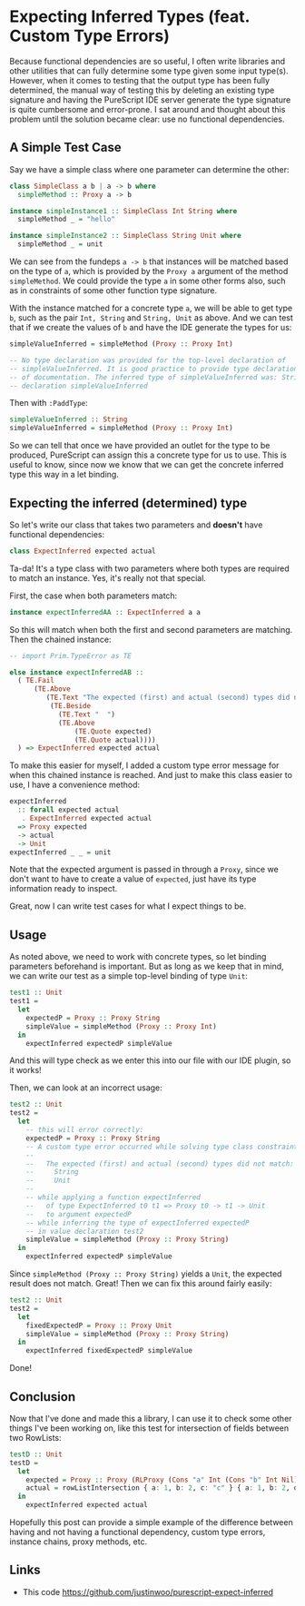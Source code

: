 # Expecting Inferred Types (feat. Custom Type Errors)

Because functional dependencies are so useful, I often write libraries and other utilities that can fully determine some type given some input type(s). However, when it comes to testing that the output type has been fully determined, the manual way of testing this by deleting an existing type signature and having the PureScript IDE server generate the type signature is quite cumbersome and error-prone. I sat around and thought about this problem until the solution became clear: use no functional dependencies.

## A Simple Test Case

Say we have a simple class where one parameter can determine the other:

```hs
class SimpleClass a b | a -> b where
  simpleMethod :: Proxy a -> b

instance simpleInstance1 :: SimpleClass Int String where
  simpleMethod _ = "hello"

instance simpleInstance2 :: SimpleClass String Unit where
  simpleMethod _ = unit
```

We can see from the fundeps `a -> b` that instances will be matched based on the type of `a`, which is provided by the `Proxy a` argument of the method `simpleMethod`. We could provide the type `a` in some other forms also, such as in constraints of some other function type signature.

With the instance matched for a concrete type `a`, we will be able to get type `b`, such as the pair `Int, String` and `String, Unit` as above. And we can test that if we create the values of `b` and have the IDE generate the types for us:

```hs
simpleValueInferred = simpleMethod (Proxy :: Proxy Int)

-- No type declaration was provided for the top-level declaration of
-- simpleValueInferred. It is good practice to provide type declarations as a form
-- of documentation. The inferred type of simpleValueInferred was: String in value
-- declaration simpleValueInferred
```

Then with `:PaddType`:

```hs
simpleValueInferred :: String
simpleValueInferred = simpleMethod (Proxy :: Proxy Int)
```

So we can tell that once we have provided an outlet for the type to be produced, PureScript can assign this a concrete type for us to use. This is useful to know, since now we know that we can get the concrete inferred type this way in a let binding.

## Expecting the inferred (determined) type

So let's write our class that takes two parameters and **doesn't** have functional dependencies:

```hs
class ExpectInferred expected actual
```

Ta-da! It's a type class with two parameters where both types are required to match an instance. Yes, it's really not that special.

First, the case when both parameters match:

```hs
instance expectInferredAA :: ExpectInferred a a
```

So this will match when both the first and second parameters are matching. Then the chained instance:

```hs
-- import Prim.TypeError as TE

else instance expectInferredAB ::
  ( TE.Fail
      (TE.Above
         (TE.Text "The expected (first) and actual (second) types did not match:")
          (TE.Beside
            (TE.Text "  ")
            (TE.Above
                (TE.Quote expected)
                (TE.Quote actual))))
  ) => ExpectInferred expected actual
```

To make this easier for myself, I added a custom type error message for when this chained instance is reached. And just to make this class easier to use, I have a convenience method:

```hs
expectInferred
  :: forall expected actual
   . ExpectInferred expected actual
  => Proxy expected
  -> actual
  -> Unit
expectInferred _ _ = unit
```

Note that the expected argument is passed in through a `Proxy`, since we don't want to have to create a value of `expected`, just have its type information ready to inspect.

Great, now I can write test cases for what I expect things to be.

## Usage

As noted above, we need to work with concrete types, so let binding parameters beforehand is important. But as long as we keep that in mind, we can write our test as a simple top-level binding of type `Unit`:

```hs
test1 :: Unit
test1 =
  let
    expectedP = Proxy :: Proxy String
    simpleValue = simpleMethod (Proxy :: Proxy Int)
  in
    expectInferred expectedP simpleValue
```

And this will type check as we enter this into our file with our IDE plugin, so it works!

Then, we can look at an incorrect usage:

```hs
test2 :: Unit
test2 =
  let
    -- this will error correctly:
    expectedP = Proxy :: Proxy String
    -- A custom type error occurred while solving type class constraints:
    --
    --   The expected (first) and actual (second) types did not match:
    --     String
    --     Unit
    --
    -- while applying a function expectInferred
    --   of type ExpectInferred t0 t1 => Proxy t0 -> t1 -> Unit
    --   to argument expectedP
    -- while inferring the type of expectInferred expectedP
    -- in value declaration test2
    simpleValue = simpleMethod (Proxy :: Proxy String)
  in
    expectInferred expectedP simpleValue
```

Since `simpleMethod (Proxy :: Proxy String)` yields a `Unit`, the expected result does not match. Great! Then we can fix this around fairly easily:

```hs
test2 :: Unit
test2 =
  let
    fixedExpectedP = Proxy :: Proxy Unit
    simpleValue = simpleMethod (Proxy :: Proxy String)
  in
    expectInferred fixedExpectedP simpleValue
```

Done!

## Conclusion

Now that I've done and made this a library, I can use it to check some other things I've been working on, like this test for intersection of fields between two RowLists:

```hs
testD :: Unit
testD =
  let
    expected = Proxy :: Proxy (RLProxy (Cons "a" Int (Cons "b" Int Nil)))
    actual = rowListIntersection { a: 1, b: 2, c: "c" } { a: 1, b: 2, d: "d" }
  in
    expectInferred expected actual
```

Hopefully this post can provide a simple example of the difference between having and not having a functional dependency, custom type errors, instance chains, proxy methods, etc.

## Links

* This code <https://github.com/justinwoo/purescript-expect-inferred>